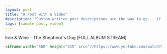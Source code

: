 ```yaml
---
layout: post
title: "A Post with a Video"
description: "Custom written post descriptions are the way to go... if you're not lazy."
tags: [sample post, video]
---
```



Iron & Wine - The Shepherd's Dog [FULL ALBUM STREAM]

```html
<iframe width="560" height="315" src="//https://www.youtube.com/watch?v=kw_dCRhWeTw&t=13s" frameborder="0"></iframe>
```
